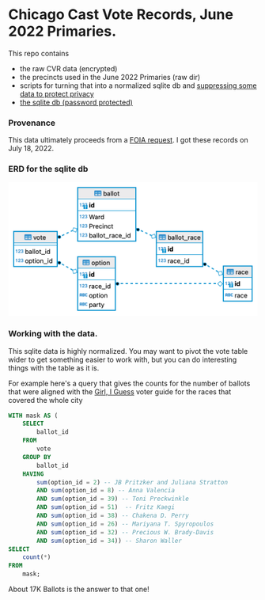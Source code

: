 # Chicago Cast Vote Records, June 2022 Primaries.

This repo contains 

* the raw CVR data (encrypted)
* the precincts used in the June 2022 Primaries (raw dir)
* scripts for turning that into a normalized sqlite db and [suppressing some data to protect privacy](./scripts/suppress.sql)
* [the sqlite db (password protected)](https://github.com/fgregg/cast-vote-record/releases/download/v1/cvr_geo_suppress.db.zip)

### Provenance
This data ultimately proceeds from a [FOIA request](https://www.muckrock.com/foi/chicago-169/cast-vote-record-120119/). I got these records on July 18, 2022.

### ERD for the sqlite db

![This is an image](/erd.png)

### Working with the data.

This sqlite data is highly normalized. You may want to pivot the vote table wider to get something easier to work with, but you can do interesting things 
with the table as it is.

For example here's a query that gives the counts for the number of ballots
that were aligned with the [Girl, I Guess](https://docs.google.com/document/d/11diBlRiahHsCkHHpV1lt2fHHxgRwQpz-G0t9iGeBCtI/edit#heading=h.3jcg60s3d56u) voter guide for the races that covered the whole city

```sql
WITH mask AS (
    SELECT
        ballot_id
    FROM
        vote
    GROUP BY
        ballot_id
    HAVING
        sum(option_id = 2) -- JB Pritzker and Juliana Stratton
        AND sum(option_id = 8) -- Anna Valencia
        AND sum(option_id = 39) -- Toni Preckwinkle
        AND sum(option_id = 51)  -- Fritz Kaegi
        AND sum(option_id = 38) -- Chakena D. Perry
        AND sum(option_id = 26) -- Mariyana T. Spyropoulos
        AND sum(option_id = 32) -- Precious W. Brady-Davis
        AND sum(option_id = 34)) -- Sharon Waller
SELECT
    count(*)
FROM
    mask;
```

About 17K Ballots is the answer to that one!
